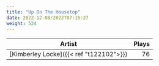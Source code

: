 ```yaml
---
title: "Up On The Housetop"
date: 2022-12-08/2022T07:15:27
weight: 524
---
```




 Artist | Plays 
----- | -----:
[Kimberley Locke]({{< ref "t122102">}}) | 76
